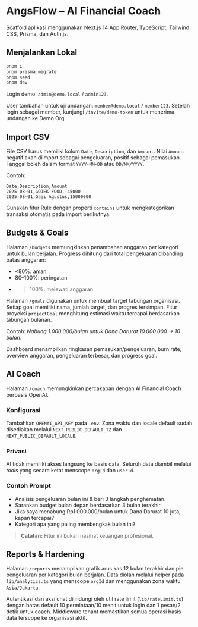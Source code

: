 # AngsFlow – AI Financial Coach

Scaffold aplikasi menggunakan Next.js 14 App Router, TypeScript, Tailwind CSS, Prisma, dan Auth.js.

## Menjalankan Lokal

```bash
pnpm i
pnpm prisma:migrate
pnpm seed
pnpm dev
```

Login demo: `admin@demo.local` / `admin123`.

User tambahan untuk uji undangan: `member@demo.local` / `member123`.
Setelah login sebagai member, kunjungi `/invite/demo-token` untuk menerima undangan ke Demo Org.

## Import CSV

File CSV harus memiliki kolom `Date`, `Description`, dan `Amount`. Nilai `Amount` negatif akan diimport sebagai pengeluaran, positif sebagai pemasukan. Tanggal boleh dalam format `YYYY-MM-DD` atau `DD/MM/YYYY`.

Contoh:

```
Date,Description,Amount
2025-08-01,GOJEK-FOOD,-45000
2025-08-01,Gaji Agustus,15000000
```

Gunakan fitur Rule dengan properti `contains` untuk mengkategorikan transaksi otomatis pada import berikutnya.

## Budgets & Goals

Halaman `/budgets` memungkinkan penambahan anggaran per kategori untuk bulan berjalan. Progress dihitung dari total pengeluaran dibanding batas anggaran:

- <80%: aman
- 80–100%: peringatan
- > 100%: melewati anggaran

Halaman `/goals` digunakan untuk membuat target tabungan organisasi. Setiap goal memiliki nama, jumlah target, dan progres tersimpan. Fitur proyeksi `projectGoal` menghitung estimasi waktu tercapai berdasarkan tabungan bulanan.

Contoh: _Nabung 1.000.000/bulan untuk Dana Darurat 10.000.000 → 10 bulan_.

Dashboard menampilkan ringkasan pemasukan/pengeluaran, burn rate, overview anggaran, pengeluaran terbesar, dan progress goal.

## AI Coach

Halaman `/coach` memungkinkan percakapan dengan AI Financial Coach berbasis OpenAI.

### Konfigurasi

Tambahkan `OPENAI_API_KEY` pada `.env`. Zona waktu dan locale default sudah disediakan melalui `NEXT_PUBLIC_DEFAULT_TZ` dan `NEXT_PUBLIC_DEFAULT_LOCALE`.

### Privasi

AI tidak memiliki akses langsung ke basis data. Seluruh data diambil melalui _tools_ yang secara ketat menscope `orgId` dan `userId`.

### Contoh Prompt

- Analisis pengeluaran bulan ini & beri 3 langkah penghematan.
- Sarankan budget bulan depan berdasarkan 3 bulan terakhir.
- Jika saya menabung Rp1.000.000/bulan untuk Dana Darurat 10 juta, kapan tercapai?
- Kategori apa yang paling membengkak bulan ini?

> **Catatan:** Fitur ini bukan nasihat keuangan profesional.

## Reports & Hardening

Halaman `/reports` menampilkan grafik arus kas 12 bulan terakhir dan pie pengeluaran per kategori bulan berjalan. Data diolah melalui helper pada `lib/analytics.ts` yang menscope `orgId` dan menggunakan zona waktu `Asia/Jakarta`.

Autentikasi dan aksi chat dilindungi oleh util rate limit (`lib/rateLimit.ts`) dengan batas default 10 permintaan/10 menit untuk login dan 1 pesan/2 detik untuk coach. Middleware tenant memastikan semua operasi basis data terscope ke organisasi aktif.
